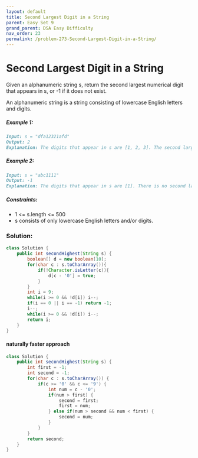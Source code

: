 ```yaml
---
layout: default
title: Second Largest Digit in a String
parent: Easy Set 9
grand_parent: DSA Easy Difficulty
nav_order: 23
permalink: /problem-273-Second-Largest-Digit-in-a-String/
---
```

# Second Largest Digit in a String
Given an alphanumeric string s, return the second largest numerical digit that appears in s, or -1 if it does not exist.

An alphanumeric string is a string consisting of lowercase English letters and digits.

##### Example 1:
```markdown
Input: s = "dfa12321afd"
Output: 2
Explanation: The digits that appear in s are [1, 2, 3]. The second largest digit is 2.
```
##### Example 2:
```markdown
Input: s = "abc1111"
Output: -1
Explanation: The digits that appear in s are [1]. There is no second largest digit.
```
##### Constraints:
* 1 <= s.length <= 500
* s consists of only lowercase English letters and/or digits.

### Solution:
```java
class Solution {
    public int secondHighest(String s) {
        boolean[] d = new boolean[10];
        for(char c : s.toCharArray()){
            if(!Character.isLetter(c)){
                d[c - '0'] = true;
            }
        }
        int i = 9;
        while(i >= 0 && !d[i]) i--;
        if(i == 0 || i == -1) return -1;
        i--;
        while(i >= 0 && !d[i]) i--;
        return i;
    }
}
```
#### naturally faster approach
```java
class Solution {
    public int secondHighest(String s) {
        int first = -1;
        int second = -1;
        for(char c : s.toCharArray()) {
            if(c >= '0' && c <= '9') {
                int num = c - '0';
                if(num > first) {
                    second = first;
                    first = num;
                } else if(num > second && num < first) {
                    second = num;
                }
            }
        }
        return second;
    }
}
```